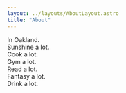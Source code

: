 ```yaml
---
layout: ../layouts/AboutLayout.astro
title: "About"
---
```


<div class="text-center leading-relaxed">
  In Oakland.<br/>
  Sunshine a lot.<br/>
  Cook a lot.<br/>
  Gym a lot.<br/>
  Read a lot.<br/>
  Fantasy a lot.<br/>
  Drink a lot.<br/>
</div>
